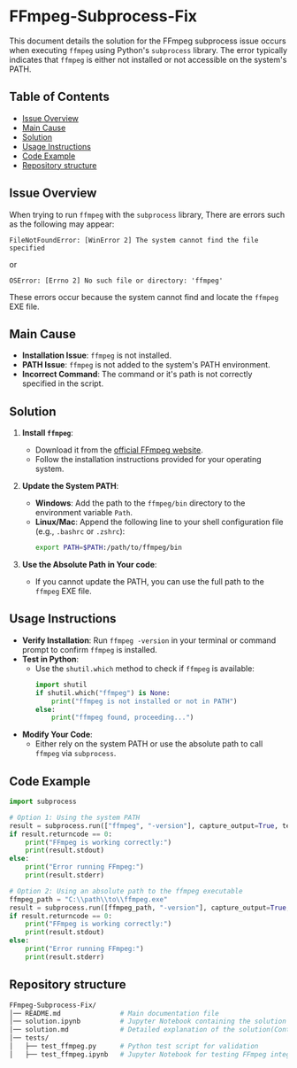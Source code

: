 # FFmpeg-Subprocess-Fix

This document details the solution for the FFmpeg subprocess issue occurs when executing `ffmpeg` using Python's `subprocess` library. The error typically indicates that `ffmpeg` is either not installed or not accessible on the system's PATH.

## Table of Contents
- [Issue Overview](#issue-overview)
- [Main Cause](#main-cause)
- [Solution](#solution)
- [Usage Instructions](#usage-instructions)
- [Code Example](#code-example)
- [Repository structure](#repository-structure)

## Issue Overview
When trying to run `ffmpeg` with the `subprocess` library, There are errors such as the following may appear:

`FileNotFoundError: [WinError 2] The system cannot find the file specified`

or

`OSError: [Errno 2] No such file or directory: 'ffmpeg'`


These errors occur because the system cannot find and locate the `ffmpeg` EXE file.

## Main Cause
- **Installation Issue**: `ffmpeg` is not installed.
- **PATH Issue**: `ffmpeg` is not added to the system's PATH environment.
- **Incorrect Command**: The command or it's path is not correctly specified in the script.

## Solution
1. **Install `ffmpeg`**:  
   - Download it from the [official FFmpeg website](https://ffmpeg.org/download.html).
   - Follow the installation instructions provided for your operating system.

2. **Update the System PATH**:  
   - **Windows**: Add the path to the `ffmpeg/bin` directory to the environment variable `Path`.
   - **Linux/Mac**: Append the following line to your shell configuration file (e.g., `.bashrc` or `.zshrc`):
     ```bash
     export PATH=$PATH:/path/to/ffmpeg/bin
     ```

3. **Use the Absolute Path in Your code**:  
   - If you cannot update the PATH, you can use the full path to the `ffmpeg` EXE file.

## Usage Instructions
- **Verify Installation**: Run `ffmpeg -version` in your terminal or command prompt to confirm `ffmpeg` is installed.
- **Test in Python**:  
  - Use the `shutil.which` method to check if `ffmpeg` is available:
    ```python
    import shutil
    if shutil.which("ffmpeg") is None:
        print("ffmpeg is not installed or not in PATH")
    else:
        print("ffmpeg found, proceeding...")
    ```
- **Modify Your Code**:  
  - Either rely on the system PATH or use the absolute path to call `ffmpeg` via `subprocess`.

## Code Example
```python
import subprocess

# Option 1: Using the system PATH
result = subprocess.run(["ffmpeg", "-version"], capture_output=True, text=True)
if result.returncode == 0:
    print("FFmpeg is working correctly:")
    print(result.stdout)
else:
    print("Error running FFmpeg:")
    print(result.stderr)

# Option 2: Using an absolute path to the ffmpeg executable
ffmpeg_path = "C:\\path\\to\\ffmpeg.exe"
result = subprocess.run([ffmpeg_path, "-version"], capture_output=True, text=True)
if result.returncode == 0:
    print("FFmpeg is working correctly:")
    print(result.stdout)
else:
    print("Error running FFmpeg:")
    print(result.stderr)
```
## Repository structure
``` bash
FFmpeg-Subprocess-Fix/
│── README.md               # Main documentation file
│── solution.ipynb          # Jupyter Notebook containing the solution and test examples
│── solution.md             # Detailed explanation of the solution(Contained pictures)
│── tests/
│   ├── test_ffmpeg.py      # Python test script for validation
│   ├── test_ffmpeg.ipynb   # Jupyter Notebook for testing FFmpeg integration
```
